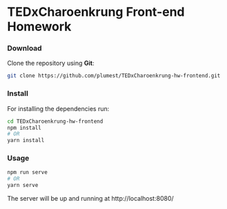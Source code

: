 # TEDxCharoenkrung Front-end Homework
### Download

Clone the repository using **Git**:
```bash
git clone https://github.com/plumest/TEDxCharoenkrung-hw-frontend.git
```

### Install

For installing the dependencies run:

```sh
cd TEDxCharoenkrung-hw-frontend
npm install
# OR
yarn install
```

### Usage
```sh
npm run serve
# OR
yarn serve
```

The server will be up and running at http://localhost:8080/